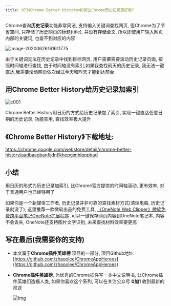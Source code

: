 ```yaml
---
title: 073《Chrome Better History》如何让Chrome历史记录更好用?
---
```


Chrome查询**历史记录**功能非常简洁, 支持输入关键词查找网页,  但Chrome为了节省空间, 只存储了历史网页的标题(title), 并没有存储全文, 所以即使用户输入网页内部的关键词, 也查不到对应的内容



![image-20200626161611775](https://www.v2fy.com/asset/0i/ChromeAppHeroes/page/073_chrome_better_history.assets/image-20200626161611775.png)



由于关键词无法在历史记录中找到目标网页, 用户需要需要滚动历史记录页面, 按照时间轴进行查找, 由于时间轴没有索引,如果我查找前天的历史记录, 我无法一键直达,我需要滚动网页依次经过今天和昨天才能到达前台



## 用Chrome Better History给历史记录加索引

![c001](https://www.v2fy.com/asset/0i/ChromeAppHeroes/page/073_chrome_better_history.assets/c001.gif)





Chrome Better History用日历的方式给历史记录加了索引, 实现一键直达任意日期的历史记录, 功能实用, 查找效率极大提升



## 《Chrome Better History》下载地址:



https://chrome.google.com/webstore/detail/chrome-better-history/aadbaagbanfijdnflkhepgjmhlpppbad





## 小结



用日历的形式为历史记录加索引, 比Chrome官方提供的时间轴滚动, 更有效率, 对于普通用户也已经够用了

如果你是一个新媒体工作者, 历史记录并非可靠的查找素材方式(清理电脑, 历史记录就没了), 这里推荐一款微软出品的免费工具, [《OneNote Web Clipper》微软免费跨平台笔记OneNote扩展程序](https://www.v2fy.com/p/072_one_note_web_clipper/) ,可以一键保存网页内容到OneNote笔记本, 内容不会丢失, OneNote还支持图片文字识别, 未来查找材料效率要更高 





## 写在最后(我需要你的支持)

- 本文属于**Chrome插件英雄榜** 项目的一部分, 项目Github地址: [https://github.com/zhaoolee/ChromeAppHeroes](https://github.com/zhaoolee/ChromeAppHeroes)

- **Chrome插件英雄榜**, 为优秀的Chrome插件写一本中文说明书, 让Chrome插件英雄们造福人类, 如果你喜欢这个系列, 可以在关注公众号 **0加1** 收到最新的推送

  ![img](https://www.v2fy.com/asset/0i/ChromeAppHeroes/page/072_one_note_web_clipper.assets/jikemiji.png)
